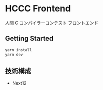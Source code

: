# HCCC Frontend

人間 C コンパイラーコンテスト フロントエンド

## Getting Started

```bash
yarn install
yarn dev
```

## 技術構成

- Next12
